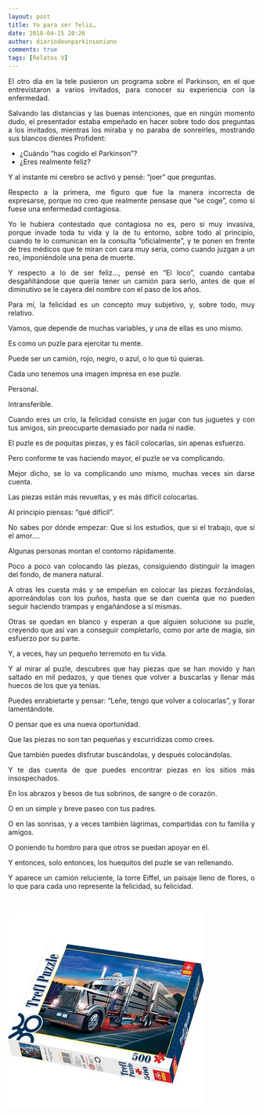 ```yaml
---
layout: post
title: Yo para ser feliz…
date: 2018-04-15 20:26
author: diariodeunparkinsoniano
comments: true
tags: [Relatos V]
---
```

<p style="text-align:justify;">El otro día en la tele pusieron un programa sobre el Parkinson, en el que entrevistaron a varios invitados, para conocer su experiencia con la enfermedad.</p>
<p style="text-align:justify;">Salvando las distancias y las buenas intenciones, que en ningún momento dudo, el presentador estaba empeñado en hacer sobre todo dos preguntas a los invitados, mientras los miraba y no paraba de sonreírles, mostrando sus blancos dientes Profident:</p>

<ul style="text-align:justify;">
	<li>¿Cuándo “has cogido el Parkinson”?</li>
	<li>¿Eres realmente feliz?</li>
</ul>
<p style="text-align:justify;">Y al instante mi cerebro se activó y pensé: “joer” que preguntas.</p>
<p style="text-align:justify;">Respecto a la primera, me figuro que fue la manera incorrecta de expresarse, porque no creo que realmente pensase que “se coge”, como si fuese una enfermedad contagiosa.</p>
<p style="text-align:justify;">Yo le hubiera contestado que contagiosa no es, pero si muy invasiva, porque invade toda tu vida y la de tu entorno, sobre todo al principio, cuando te lo comunican en la consulta “oficialmente”, y te ponen en frente de tres médicos que te miran con cara muy seria, como cuando juzgan a un reo, imponiéndole una pena de muerte.</p>
<p style="text-align:justify;">Y respecto a lo de ser feliz…, pensé en “El loco”, cuando cantaba desgañitándose que quería tener un camión para serlo, antes de que el diminutivo se le cayera del nombre con el paso de los años.</p>
<p style="text-align:justify;">Para mí, la felicidad es un concepto muy subjetivo, y, sobre todo, muy relativo.</p>
<p style="text-align:justify;">Vamos, que depende de muchas variables, y una de ellas es uno mismo.</p>
<p style="text-align:justify;">Es como un puzle para ejercitar tu mente.</p>
<p style="text-align:justify;">Puede ser un camión, rojo, negro, o azul, o lo que tú quieras.</p>
<p style="text-align:justify;">Cada uno tenemos una imagen impresa en ese puzle.</p>
<p style="text-align:justify;">Personal.</p>
<p style="text-align:justify;">Intransferible.</p>
<p style="text-align:justify;">Cuando eres un crío, la felicidad consiste en jugar con tus juguetes y con tus amigos, sin preocuparte demasiado por nada ni nadie.</p>
<p style="text-align:justify;">El puzle es de poquitas piezas, y es fácil colocarlas, sin apenas esfuerzo.</p>
<p style="text-align:justify;">Pero conforme te vas haciendo mayor, el puzle se va complicando.</p>
<p style="text-align:justify;">Mejor dicho, se lo va complicando uno mismo, muchas veces sin darse cuenta.</p>
<p style="text-align:justify;">Las piezas están más revueltas, y es más difícil colocarlas.</p>
<p style="text-align:justify;">Al principio piensas: “qué difícil”.</p>
<p style="text-align:justify;">No sabes por dónde empezar: Que si los estudios, que si el trabajo, que si el amor….</p>
<p style="text-align:justify;">Algunas personas montan el contorno rápidamente.</p>
<p style="text-align:justify;">Poco a poco van colocando las piezas, consiguiendo distinguir la imagen del fondo, de manera natural.</p>
<p style="text-align:justify;">A otras les cuesta más y se empeñan en colocar las piezas forzándolas, aporreándolas con los puños, hasta que se dan cuenta que no pueden seguir haciendo trampas y engañándose a sí mismas.</p>
<p style="text-align:justify;">Otras se quedan en blanco y esperan a que alguien solucione su puzle, creyendo que así van a conseguir completarlo, como por arte de magia, sin esfuerzo por su parte.</p>
<p style="text-align:justify;">Y, a veces, hay un pequeño terremoto en tu vida.</p>
<p style="text-align:justify;">Y al mirar al puzle, descubres que hay piezas que se han movido y han saltado en mil pedazos, y que tienes que volver a buscarlas y llenar más huecos de los que ya tenías.</p>
<p style="text-align:justify;">Puedes enrabietarte y pensar: “Leñe, tengo que volver a colocarlas”, y llorar lamentándote.</p>
<p style="text-align:justify;">O pensar que es una nueva oportunidad.</p>
<p style="text-align:justify;">Que las piezas no son tan pequeñas y escurridizas como crees.</p>
<p style="text-align:justify;">Que también puedes disfrutar buscándolas, y después colocándolas.</p>
<p style="text-align:justify;">Y te das cuenta de que puedes encontrar piezas en los sitios más insospechados.</p>
<p style="text-align:justify;">En los abrazos y besos de tus sobrinos, de sangre o de corazón.</p>
<p style="text-align:justify;">O en un simple y breve paseo con tus padres.</p>
<p style="text-align:justify;">O en las sonrisas, y a veces también lágrimas, compartidas con tu familia y amigos.</p>
<p style="text-align:justify;">O poniendo tu hombro para que otros se puedan apoyar en él.</p>
<p style="text-align:justify;">Y entonces, solo entonces, los huequitos del puzle se van rellenando.</p>
<p style="text-align:justify;">Y aparece un camión reluciente, la torre Eiffel, un paisaje lleno de flores, o lo que para cada uno represente la felicidad, su felicidad.</p>
&nbsp;
<p style="text-align:justify;"><img class="img-fluid"  clasXs=" size-full wp-image-637 aligncenter" src="/assets/images/2018/04/trefl-puzzle-500-pieces-camion-etincellant-45390-1.jpg" alt="trefl-puzzle-500-pieces-camion-etincellant.45390-1" width="400" height="400" /></p>
